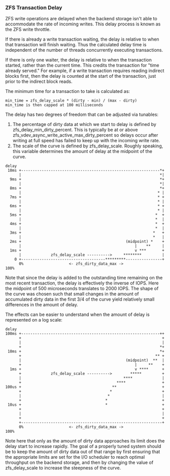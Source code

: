 ### ZFS Transaction Delay

ZFS write operations are delayed when the 
backend storage isn't able to accommodate the rate of incoming writes.
This delay process is known as the ZFS write throttle.

If there is already a write transaction waiting, the delay is relative to 
when that transaction will finish waiting. Thus the calculated delay time
is independent of the number of threads concurrently executing
transactions.

If there is only one waiter, the delay is relative to when the transaction
started, rather than the current time. This credits the transaction for
"time already served." For example, if a write transaction requires reading 
indirect blocks first, then the delay is counted at the start of the 
transaction, just prior to the indirect block reads.

The minimum time for a transaction to take is calculated as:
```
min_time = zfs_delay_scale * (dirty - min) / (max - dirty)
min_time is then capped at 100 milliseconds
```

The delay has two degrees of freedom that can be adjusted via tunables:
1. The percentage of dirty data at which we start to delay is defined by
zfs_delay_min_dirty_percent. This is typically be at or above
zfs_vdev_async_write_active_max_dirty_percent so delays occur
after writing at full speed has failed to keep up with the incoming write
rate. 
2. The scale of the curve is defined by zfs_delay_scale. Roughly speaking,
this variable determines the amount of delay at the midpoint of the curve.

```
delay
 10ms +-------------------------------------------------------------*+
      |                                                             *|
  9ms +                                                             *+
      |                                                             *|
  8ms +                                                             *+
      |                                                            * |
  7ms +                                                            * +
      |                                                            * |
  6ms +                                                            * +
      |                                                            * |
  5ms +                                                           *  +
      |                                                           *  |
  4ms +                                                           *  +
      |                                                           *  |
  3ms +                                                          *   +
      |                                                          *   |
  2ms +                                              (midpoint) *    +
      |                                                  |    **     |
  1ms +                                                  v ***       +
      |             zfs_delay_scale ---------->     ********         |
    0 +-------------------------------------*********----------------+
      0%                    <- zfs_dirty_data_max ->               100%
```

Note that since the delay is added to the outstanding time remaining on the
most recent transaction, the delay is effectively the inverse of IOPS.
Here the midpoint of 500 microseconds translates to 2000 IOPS. 
The shape of the curve was chosen such that small changes in the amount of 
accumulated dirty data in the first 3/4 of the curve yield relatively small 
differences in the amount of delay.

The effects can be easier to understand when the amount of delay is
represented on a log scale:
```
delay
100ms +-------------------------------------------------------------++
      +                                                              +
      |                                                              |
      +                                                             *+
 10ms +                                                             *+
      +                                                           ** +
      |                                              (midpoint)  **  |
      +                                                  |     **    +
  1ms +                                                  v ****      +
      +             zfs_delay_scale ---------->        *****         +
      |                                             ****             |
      +                                          ****                +
100us +                                        **                    +
      +                                       *                      +
      |                                      *                       |
      +                                     *                        +
 10us +                                     *                        +
      +                                                              +
      |                                                              |
      +                                                              +
      +--------------------------------------------------------------+
      0%                    <- zfs_dirty_data_max ->               100%
```
Note here that only as the amount of dirty data approaches its limit does
the delay start to increase rapidly. The goal of a properly tuned system
should be to keep the amount of dirty data out of that range by first
ensuring that the appropriate limits are set for the I/O scheduler to reach
optimal throughput on the backend storage, and then by changing the value
of zfs_delay_scale to increase the steepness of the curve.
